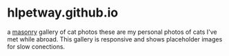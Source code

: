 # hlpetway.github.io
a [masonry](https://gestalt.pinterest.systems/get_started/about_us) gallery of cat photos
these are my personal photos of cats I've met while abroad. This gallery is responsive and shows placeholder images for slow conections. 
